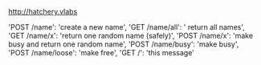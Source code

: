 

http://hatchery.vlabs


'POST /name': 'create a new name',
'GET /name/all': ' return all names',
'GET /name/x': 'return one random name (safely)',
'POST /name/x': 'make busy and return one random name',
'POST /name/busy': 'make busy',
'POST /name/loose': 'make free',
'GET /': 'this message'
